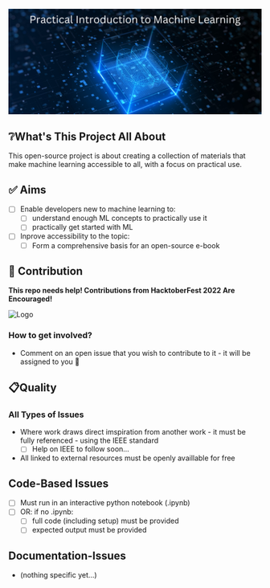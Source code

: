 ![Logo](./static/cover-art.png)

## ❔What's This Project All About

This open-source project is about creating a collection of materials that make machine learning accessible to all, with a focus on practical use.

## ✅ Aims

- [ ] Enable developers new to machine learning to:
    - [ ] understand enough ML concepts to practically use it
    - [ ] practically get started with ML

- [ ] Inprove accessibility to the topic:
    - [ ] Form a comprehensive basis for an open-source e-book

## 🤝 Contribution
**This repo needs help! Contributions from HacktoberFest 2022 Are Encouraged!**

![Logo](https://hacktoberfest.com/_next/static/media/opengraph.da6e44c0.png)

### How to get involved?
- Comment on an open issue that you wish to contribute to it - it will be assigned to you 🙂

## 📋Quality
### All Types of Issues
- Where work draws direct imspiration from another work - it must be fully referenced - using the IEEE standard
    - [ ] Help on IEEE to follow soon...

-  All linked to external resources must be openly availlable for free

## Code-Based Issues
- [ ] Must run in an interactive python notebook (.ipynb)
- [ ] OR: if no .ipynb:
    - [ ] full code (including setup) must be provided
    - [ ] expected output must be provided

## Documentation-Issues
- (nothing specific yet...)